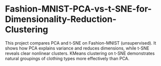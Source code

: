 # Fashion-MNIST-PCA-vs-t-SNE-for-Dimensionality-Reduction-Clustering
This project compares PCA and t-SNE on Fashion-MNIST (unsupervised). It shows how PCA explains variance and reduces dimensions, while t-SNE reveals clear nonlinear clusters. KMeans clustering on t-SNE demonstrates natural groupings of clothing types more effectively than PCA.
